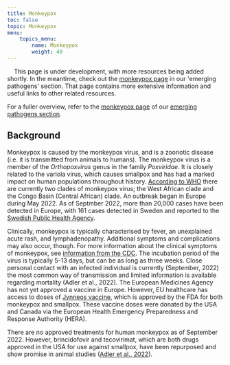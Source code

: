 ```yaml
---
title: Monkeypox
toc: false
topic: Monkeypox
menu:
    topics_menu:
        name: Monkeypox
        weight: 40
---
```


<div class="alert alert-info">
  <i class="bi bi-exclamation-triangle-fill"></i>
  <span>This page is under development, with more resources being added shortly. In the meantime, check out the <a href="/pathogens/monkeypox">monkeypox page</a> in our 'emerging pathogens' section. That page contains more extensive information and useful links to other related resources.</span>
</div> 

For a fuller overview, refer to the [monkeypox page](/pathogens/monkeypox) of our [emerging pathogens section](/pathogens).

## Background

Monkeypox is caused by the monkeypox virus, and is a zoonotic disease (i.e. it is transmitted from animals to humans). The monkeypox virus is a member of the *Orthopoxvirus* genus in the family *Poxviridae*. It is closely related to the variola virus, which causes smallpox and has had a marked impact on human populations throughout history. [According to WHO](https://www.who.int/emergencies/disease-outbreak-news/item/2022-DON385) there are currently two clades of monkeypox virus; the West African clade and the Congo Basin (Central African) clade. An outbreak began in Europe during May 2022. As of Septmber 2022, more than 20,000 cases have been detected in Europe, with 161 cases detected in Sweden and reported to the [Swedish Public Health Agency](https://www.folkhalsomyndigheten.se/smittskydd-beredskap/utbrott/aktuella-utbrott/apkoppor-internationellt-maj-2022-/).

Clinically, monkeypox is typically characterised by fever, an unexplained acute rash, and lymphadenopathy. Additional symptoms and complications may also occur, though. For more information about the clinical symptoms of monkeypox, see [information from the CDC](https://www.cdc.gov/poxvirus/monkeypox/symptoms/index.html). The incubation period of the virus is typically 5-13 days, but can be as long as three weeks. Close personal contact with an infected individual is currently (September, 2022) the most common way of transmission and limited information is available regarding mortality (Adler et al., 2022). The European Medicines Agency has not yet approved a vaccine in Europe. However, EU healthcare has access to doses of [Jynneos vaccine](https://www.cdc.gov/poxvirus/monkeypox/vaccines/jynneos.html), which is approved by the FDA for both monkeypox and smallpox. These vaccine doses were donated by the USA and Canada via the European Health Emergency Preparedness and Response Authority (HERA).

There are no approved treatments for human monkeypox as of September 2022. However, brincidofovir and tecovirimat, which are both drugs approved in the USA for use against smallpox, have been repurposed and show promise in animal studies ([Adler et al., 2022](https://doi.org/10.1016/S1473-3099(22)00228-6)).

